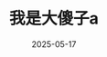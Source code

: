 ---
title: "我是大傻子a"
date: "2025-05-17"
externalUrl: "https://space.bilibili.com/20805349"
summary: "认识的人越多，我就越喜欢狗。"
showReadingTime: false
weight: 98
_build:
  render: "false"
  list: "local"
---